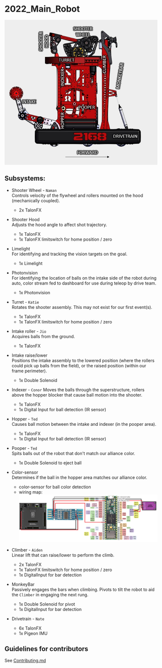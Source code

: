 # 2022_Main_Robot

![image](images/robot.jpg)

## Subsystems:

* Shooter Wheel - `Naman`  
  Controls velocity of the flywheel and rollers mounted on the hood (mechanically coupled).

  * 2x TalonFX
* Shooter Hood  
  Adjusts the hood angle to affect shot trajectory.

  * 1x TalonFX
  * 1x TalonFX limitswitch for home position / zero
* Limelight  
  For identifying and tracking the vision targets on the goal.

  * 1x Limelight
* Photonvision  
  For identifying the location of balls on the intake side of the robot during auto, color stream fed to dashboard for use during teleop by drive team.

  * 1x Photonvision
* Turret - `Katie`  
  Rotates the shooter assembly. This may not exist for our first event(s).

  * 1x TalonFX
  * 1x TalonFX limitswitch for home position / zero
* Intake roller - `Jio`  
  Acquires balls from the ground.

  * 1x TalonFX
* Intake raise/lower  
  Positions the intake assembly to the lowered position (where the rollers could pick up balls from the field),
  or the raised position (within our frame perimeter).

  * 1x Double Solenoid
* Indexer - `Conor`
  Moves the balls through the superstructure, rollers above the hopper blocker that cause ball motion into the shooter.

  * 1x TalonFX
  * 1x Digital Input for ball detection (IR sensor)
* Hopper - `Ted`  
  Causes ball motion between the intake and indexer (in the pooper area).

  * 1x TalonFX
  * 1x Digital Input for ball detection (IR sensor)
* Pooper - `Ted`  
  Spits balls out of the robot that don't match our alliance color.

  * 1x Double Solenoid to eject ball
* Color-sensor  
  Determines if the ball in the hopper area matches our alliance color.

  * color-sensor for ball color detection
  * wiring map:
  ![image](images/color_sensor_wire_map.png)

* Climber - `Aiden`  
  Linear lift that can raise/lower to perform the climb.

  * 2x TalonFX
  * 1x TalonFX limitswitch for home position / zero
  * 1x DigitalInput for bar detection
* MonkeyBar  
  Passively engages the bars when climbing. Pivots to tilt the robot to aid the `Climber` in engaging the next rung.

  * 1x Double Solenoid for pivot
  * 1x DigitalInput for bar detection
* Drivetrain - `Nate`  
  * 6x TalonFX
  * 1x Pigeon IMU

## Guidelines for contributors

See [Contributing.md](/CONTRIBUTING.md)
